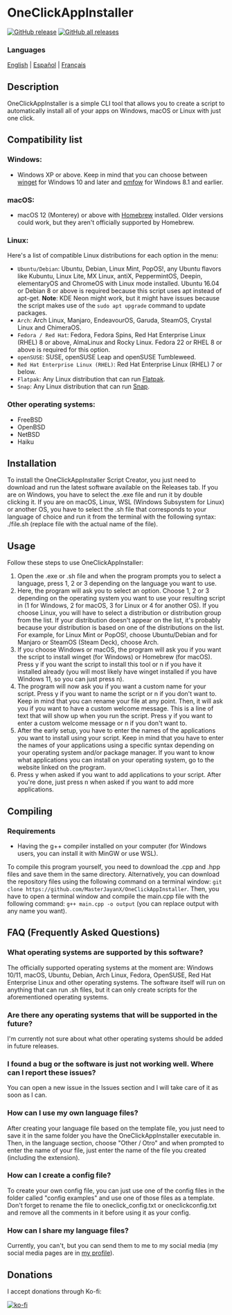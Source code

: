 # OneClickAppInstaller
[![GitHub release](https://img.shields.io/github/v/release/MasterJayanX/OneClickAppInstaller.svg)](https://github.com/MasterJayanX/OneClickAppInstaller/releases) [![GitHub all releases](https://img.shields.io/github/downloads/MasterJayanX/OneClickAppInstaller/total)](https://github.com/MasterJayanX/OneClickAppInstaller/releases) 

### Languages
[English](https://github.com/MasterJayanX/OneClickAppInstaller/blob/main/README.md) | [Español](https://github.com/MasterJayanX/OneClickAppInstaller/blob/main/README_ES.md) | [Français](https://github.com/MasterJayanX/OneClickAppInstaller/blob/main/README_FR.md)
## Description
OneClickAppInstaller is a simple CLI tool that allows you to create a script to automatically install all of your apps on Windows, macOS or Linux with just one click.
## Compatibility list
### Windows:

- Windows XP or above. Keep in mind that you can choose between [winget](https://github.com/microsoft/winget-cli "winget") for Windows 10 and later and [pmfow](https://github.com/MasterJayanX/pmfow "pmfow") for Windows 8.1 and earlier.

### macOS:

- macOS 12 (Monterey) or above with [Homebrew](https://github.com/Homebrew/brew) installed. Older versions could work, but they aren't officially supported by Homebrew.

### Linux:
Here's a list of compatible Linux distributions for each option in the menu:

- `Ubuntu/Debian`: Ubuntu, Debian, Linux Mint, PopOS!, any Ubuntu flavors like Kubuntu, Linux Lite, MX Linux, antiX, PeppermintOS, Deepin, elementaryOS and ChromeOS with Linux mode installed. Ubuntu 16.04 or Debian 8 or above is required because this script uses apt instead of apt-get. **Note**: KDE Neon might work, but it might have issues because the script makes use of the `sudo apt upgrade` command to update packages.
- `Arch`: Arch Linux, Manjaro, EndeavourOS, Garuda, SteamOS, Crystal Linux and ChimeraOS.
- `Fedora / Red Hat`: Fedora, Fedora Spins, Red Hat Enterprise Linux (RHEL) 8 or above, AlmaLinux and Rocky Linux. Fedora 22 or RHEL 8 or above is required for this option.
- `openSUSE`: SUSE, openSUSE Leap and openSUSE Tumbleweed.
- `Red Hat Enterprise Linux (RHEL)`: Red Hat Enterprise Linux (RHEL) 7 or below.
- `Flatpak`: Any Linux distribution that can run [Flatpak](https://flatpak.org).
- `Snap`: Any Linux distribution that can run [Snap](https://snapcraft.io).

### Other operating systems:

- FreeBSD
- OpenBSD
- NetBSD
- Haiku

## Installation
To install the OneClickAppInstaller Script Creator, you just need to download and run the latest software available on the Releases tab. If you are on Windows, you have to select the .exe file and run it by double clicking it. If you are on macOS, Linux, WSL (Windows Subsystem for Linux) or another OS, you have to select the .sh file that corresponds to your language of choice and run it from the terminal with the following syntax: ./file.sh (replace file with the actual name of the file).

## Usage
Follow these steps to use OneClickAppInstaller:
1. Open the .exe or .sh file and when the program prompts you to select a language, press 1, 2 or 3 depending on the language you want to use.
2. Here, the program will ask you to select an option. Choose 1, 2 or 3 depending on the operating system you want to use your resulting script in (1 for Windows, 2 for macOS, 3 for Linux or 4 for another OS). If you choose Linux, you will have to select a distribution or distribution group from the list. If your distribution doesn't appear on the list, it's probably because your distribution is based on one of the distributions on the list. For example, for Linux Mint or PopOS!, choose Ubuntu/Debian and for Manjaro or SteamOS (Steam Deck), choose Arch.
3. If you choose Windows or macOS, the program will ask you if you want the script to install winget (for Windows) or Homebrew (for macOS). Press y if you want the script to install this tool or n if you have it installed already (you will most likely have winget installed if you have Windows 11, so you can just press n).
4. The program will now ask you if you want a custom name for your script. Press y if you want to name the script or n if you don't want to. Keep in mind that you can rename your file at any point. Then, it will ask you if you want to have a custom welcome message. This is a line of text that will show up when you run the script. Press y if you want to enter a custom welcome message or n if you don't want to.
5. After the early setup, you have to enter the names of the applications you want to install using your script. Keep in mind that you have to enter the names of your applications using a specific syntax depending on your operating system and/or package manager. If you want to know what applications you can install on your operating system, go to the website linked on the program.
6. Press y when asked if you want to add applications to your script. After you're done, just press n when asked if you want to add more applications.

## Compiling
### Requirements
- Having the g++ compiler installed on your computer (for Windows users, you can install it with MinGW or use WSL).

To compile this program yourself, you need to download the .cpp and .hpp files and save them in the same directory. Alternatively, you can download the repository files using the following command on a terminal window: `git clone https://github.com/MasterJayanX/OneClickAppInstaller`. 
Then, you have to open a terminal window and compile the main.cpp file with the following command: `g++ main.cpp -o output` (you can replace output with any name you want).

## FAQ (Frequently Asked Questions)
### What operating systems are supported by this software?
The officially supported operating systems at the moment are: Windows 10/11, macOS, Ubuntu, Debian, Arch Linux, Fedora, OpenSUSE, Red Hat Enterprise Linux and other operating systems. The software itself will run on anything that can run .sh files, but it can only create scripts for the aforementioned operating systems.
### Are there any operating systems that will be supported in the future?
I'm currently not sure about what other operating systems should be added in future releases.
### I found a bug or the software is just not working well. Where can I report these issues?
You can open a new issue in the Issues section and I will take care of it as soon as I can.
### How can I use my own language files?
After creating your language file based on the template file, you just need to save it in the same folder you have the OneClickAppInstaller executable in. Then, in the language section, choose "Other / Otro" and when prompted to enter the name of your file, just enter the name of the file you created (including the extension).
### How can I create a config file?
To create your own config file, you can just use one of the config files in the folder called "config examples" and use one of those files as a template. Don't forget to rename the file to oneclick_config.txt or oneclickconfig.txt and remove all the comments in it before using it as your config.
### How can I share my language files?
Currently, you can't, but you can send them to me to my social media (my social media pages are in [my profile](https://github.com/MasterJayanX)).

## Donations
I accept donations through Ko-fi:

[![ko-fi](https://ko-fi.com/img/githubbutton_sm.svg)](https://ko-fi.com/D1D37FMC3)
